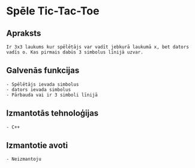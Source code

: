 # Spēle Tic-Tac-Toe

## Apraksts
	Ir 3x3 laukums kur spēlētājs var vadīt jebkurā laukumā x, bet dators vadīs o. Kas pirmais dabūs 3 simbolus līnijā uzvar.
## Galvenās funkcijas
	- Spēlētājs ievada simbolus
	- dators ievada simbolus
	- Pārbauda vai ir 3 simboli līnijā
## Izmantotās tehnoloģijas
	- C++
## Izmantotie avoti
	- Neizmantoju
